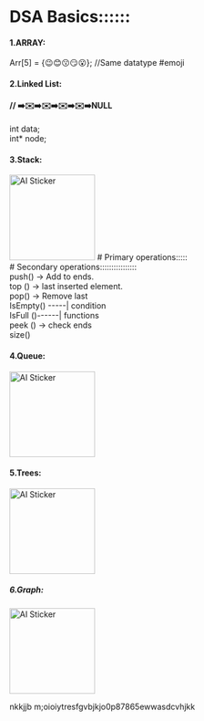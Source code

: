 <h1>DSA Basics::::::</h1>
<h4>1.ARRAY:</h4>
        Arr[5] = {😉😊😗😏😮};    //Same datatype #emoji
<h4>2.Linked List:</h4>
               <h4>// ➡️✉️➡️✉️➡️✉️➡️✉️➡️NULL</h4>
    int data;<br>
    int* node;<br>
<h4>3.Stack:</h4>
<img src="https://image.remaker.ai/datarm7/ai-sticker/output/2025-01-27/4ecbe7f9-904f-4b53-8e83-ba6128c2a4ae.png" alt="AI Sticker" width="150">
 # Primary operations::::: <br>             # Secondary operations::::::::::::::::<br>
 push() -> Add to ends.  <br>                 top () -> last inserted element.<br>
 pop() -> Remove last  <br>                   IsEmpty() -----| condition<br>
                                              IsFull ()------|  functions<br>
peek () -> check ends  <br>                   size() <br>                                       
 
<h4>4.Queue:</h4>
<img src="https://image.remaker.ai/datarm7/ai-sticker/output/2025-01-28/8b88133d-6591-49f1-9bb2-52c1ee02b83d.png" alt="AI Sticker" width="150">

<h4>5.Trees:</h4>
<img src="https://image.remaker.ai/datarm7/ai-sticker/output/2025-01-30/1d738902-7abd-4005-a6a3-233c67f68edd.png" alt="AI Sticker" width="150">

<h5>6.Graph:</h5>
<img src="https://image.remaker.ai/datarm7/ai-sticker/output/2025-02-02/46c500b0-7f7f-4f5c-9c30-f4bf0299f5b7.png" alt="AI Sticker" width="150">


nkkjjb  m;oioiytresfgvbjkjo0p87865ewwasdcvhjkk

